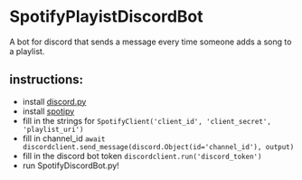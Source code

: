 # SpotifyPlayistDiscordBot
A bot for discord that sends a message every time someone adds a song to a playlist.

## instructions: ##
* install [discord.py](https://github.com/Rapptz/discord.py)
* install [spotipy](https://github.com/plamere/spotipy)
* fill in the strings for `SpotifyClient('client_id', 'client_secret', 'playlist_uri')`
* fill in channel_id `await discordclient.send_message(discord.Object(id='channel_id'), output)`
* fill in the discord bot token `discordclient.run('discord_token')`
* run SpotifyDiscordBot.py!
